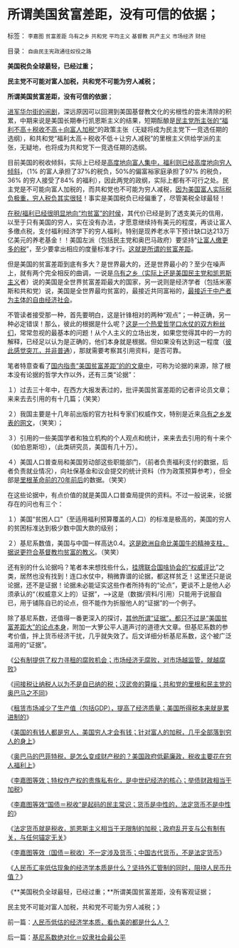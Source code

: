 # 所谓美国贫富差距，没有可信的依据；

标签： `李嘉图` `贫富差距` `乌有之乡` `共和党` `平均主义` `基督教` `共产主义` `市场经济` `财经` 

目录： `自由民主宪政通往奴役之路`

**美国税负全球最轻，已经过重；**

**民主党不可能对富人加税，共和党不可能为穷人减税；**

**所谓美国贫富差距，没有可信的依据**；

[进军华尔街的闹剧](../../../2011/10/11/进军华尔街的反华愚民只是一小撮；A股会涨十倍！.md)，深远原因可以回溯到美国基督教文化的劣根性的尝未清除的积累，中期来说是美国长期奉行凯恩斯主义的结果，短期酝酿是[民主党所主张的“福利不高＋税收不高＋向富人加税”](../../../2011/9/21/奥巴马（削减福利＋巴菲特税）是中策；巴菲特税尚算合理.md)的政策主张（无疑将成为民主党下一竞选任期的选纲），和共和党“福利太高＋税收不低＋让穷人减税”的里根主义供给学派的主张，无疑地，也将成为共和党下一竞选任期的选纲。

目前美国的税收倾斜，实际上已经是[高度地向富人集中，福利则已经高度地向穷人倾斜](../../../2011/10/11/美国政府低薪高廉，税收主要花在穷人福利上.md)，（1%
的富人承担了37%的税负，50%的偏富裕家庭承担了97% 的税负，36% 的穷人接受了84%
的福利），因此两党的政纲，实际上都有不可行之处。民主党是不可能向富人加税的，而共和党也不可能为穷人减税，[因为美国富人实际税负极重，穷人税负其实很轻](../../../2011/10/10/美国的有钱人都是穷人，美国穷人才会有钱.md)！事实是美国税负已经偏重了，尽管美税全球最轻！

[在税/福利已经很明显地向“均贫富”的时侯](../../../2011/10/10/美国针对富人的财产税，最大可能是殃及最穷的人.md)，其代价已经是到了透支美元的信用，以至于只有美国的穷人，实在没有办法，才愿意继续持有美元的程度，再谈让富人多缴点税，支付福利经济学下的穷人福利，特别是现养老水平下预计缺口达213万亿美元的养老基金！！美国左派（包括民主党和奥巴马政府）要坚持“[让富人缴更多的税](../../../2011/8/24/巴菲特“向我开炮”当五毛,华尔街奴役全世界.md)”，至少要拿出相应的度量标准才行。[这就是所谓的贫富差距](../../../2010/9/4/仇富造成贫富差距；中国贫富差距一直在缩小.md)。

但是美国的贫富差距到底有多大？是世界最大的，还是世界最小的？至少在噪声上，就有两个完全相反的曲调，一说是[乌有之乡（实际上还是美国民主党和凯恩斯主义](../../../2011/10/10/奥巴马的阶级斗争和美国敢说“不”的刁民.md)者）说的美国是全世界贫富差距最大的国家，另一说则是经济学者（包括米塞斯和共和党）说，美国是全世界最均贫富的，最接近共同富裕的，[最接近于中产者为主体的自由经济社会](../../../2008/7/20/为什么中产者为主的社会很稳定.md)。

不管读者接受那一种，首先要明白，这是针锋相对的两种“观点”；一种正确，另一种必定错误！那么，彼此的根据是什么呢？[这是一个热爱哲学口水仗的双方粉丝们](../../../2011/1/22/传统知识分子对自已观点概不负责.md)，常常忽视的最基本的问题！从个人主义的立场出发，如果您觉得其中的一方的解释，已经足以认为是正确的，他们本身就是根据。但如果没有达到这一程度（[彼此感觉突兀，并非普通](../../../2011/10/8/普通人能理解的“普通的人，普通的事”.md)），那就需要考察其引用资料，是否可靠。

笔者特意查看了[国内指责“美国贫富差距”的的文章中](../../../2007/10/26/不要要平均主义作为加税的理由.md)，可称为论据的来源，除了根本没有论据的哲学大作以外，还有三类“论据”：

１）过去三十年中，在西方大报发表过的，批评美国贫富差距的记者评论员文章；来来去去引用的有十几篇；（笑笑）

２）我国主要是十几年前出版的官方社科专家们权威作文，特别是近来[乌有之乡发表的网文](http://hi.baidu.com/darthchn/blog/item/9beb3ed7568e222206088b05.html)，（笑笑）；

３）引用的一些美国学者和独立机构的个人观点和统计，来来去去引用的有十来个（如伯恩斯坦），（此类研究员，美国有几十万）。

４）美国人口普查局和美国劳动部这些职能部门，（前者负责福利支付的数据，后者负责就业情况），向社保基金和议会提交的统计资料（作为政策预算参考），但全部是[里根革命前的70年前后](../../../2011/8/12/里根减税灭苏联.md)的数据。（笑笑）



在这些论据中，有点价值的就是美国人口普查局提供的资料。不过一般说来，论据存在的问也有三个：

１）美国“贫困人口”（至适用福利预算覆盖的人口）的标准是极高的，美国的穷人的贫困标准达到极少数中国大款的级别；

２）基尼系数值，美国与中国一样高达0.4。[这是欧洲自命比美国牛的精神支柱，据说更符合基督教均贫富的教义](../../../2011/10/3/欧洲传统的愚昧反动，诺贝尔经济学奖的学术权威！.md)。（笑笑）



还有别的什么论据吗？笔者本来想找些什么，[挂牌联合国啥协会的“权威评比](../../../2010/4/24/人民币不升值要世界银行干什么？.md)”之类，居然也没有找到！连口水仗中，稍微靠谱的论据，都这样贫乏！这里还只是说论据，还不是证据！论据未必能证实这些作者所持有的“论点”，更谈不上是他人必须承认的“（权威意义上的）证据”，——>这是（数据/资料/引用）只能用于说服自已，用于铺陈自已的论点，但不能作为折服他人的“证据”的一个例子。

除了基尼系数，还值得一番更深入的探讨，[其他所谓“证据”，都只不过是“美国贫富差距大”的论点本身](../../../2011/3/3/中国传统议论文“三要素”的沟通含义.md)，附加一大箩公平人道声讨的道德大文章。但基尼系数的参考价值，拌上货币经济干扰，几乎就失效了。后文详细分析基尼系数，这个被广泛滥用的“证据”。

《[公有制提供了权力寻租的腐败机会；市场经济无腐败，对市场越监管，就越腐败](../../../2011/10/5/只有高利贷才能挽救全世界.md)》

《[间接税让纳税人以为不是自已纳的税；汉武帝的算缁；共和党的里根和民主党的奥巴马之不同](../../../2011/10/10/奥巴马的阶级斗争和美国敢说“不”的刁民.md)》

《[租赁市场减少了生产值（包括GDP），提高了经济质量；美国所得税本来就是累进制的](../../../2011/10/10/美国针对富人的财产税，最大可能是殃及最穷的人.md)》

《[美国的有钱人都是穷人，美国穷人才会有钱；针对富人的加税，几乎全部落到穷人的身上](../../../2011/10/10/美国针对富人的财产税，最大可能是殃及最穷的人.md)》

《[奥巴马的巴菲特税，是怎么变成财产税的？美国政府低薪廉政，税收主要花在穷人福利上](../../../2011/10/11/美国政府低薪高廉，税收主要花在穷人福利上.md)》

《[李嘉图等效；特权作产权的贵族私有化，是中世纪经济的核心；举债财政相当于加税](../../../2011/10/11/诺贝尔奖的耻辱James.托宾和全球债务危机.md)》

《[李嘉图等效“国债＝税收”是起码的民主常识；货币是中性的，法定货币不是中性的](../../../2011/10/12/李嘉图等效“国债＝税收”是起码的民主常识；.md)》

《[法定货币就是税收，凯恩斯主义相当于无限制的加税；政府乱开支与公有制有关，与任何锚定无关](../../../2011/10/12/法定货币就是税收；凯恩斯主义相当于无限制加税.md)》

《[李嘉图等效（国债＝税收）不一定涉及货币；中国古代货币，不是法定货币](../../../2011/10/12/李嘉图等效（国债＝税收）的实物税，古钱，国家征用，暴力拆迁.md)》

《[人民币汇率低估现象的经济学本质是什么？坚持外汇管制的同时，阻挠人民币升值？](../../../2011/10/14/人民币低估的经济学本质，看仇美的都是什么人？.md)》

《**美国税负全球最轻，已经过重；**所谓美国贫富差距，没有客观证据；

民主党不可能对富人加税，共和党不可能为穷人减税；》



前一篇：[人民币低估的经济学本质，看仇美的都是什么人？](../../../2011/10/14/人民币低估的经济学本质，看仇美的都是什么人？.md)

后一篇：[基尼系数绝对化＝奴隶社会最公平](../../../2011/10/14/基尼系数绝对化＝奴隶社会最公平.md)
